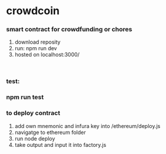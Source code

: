 # crowdcoin
<h3>smart contract for crowdfunding or chores</h3>

1. download reposity
2. run: npm run dev
3. hosted on localhost:3000/
<br>
<h3>test:<h3> npm run test
<br>
  <h3> to deploy contract</h3>
  <ol>
    <li>add own mnemonic and infura key into /ethereum/deploy.js</li>
    <li>navigatge to ethereum folder</li>
    <li> run node deploy </li>
    <li> take output and input it into factory.js </li>
